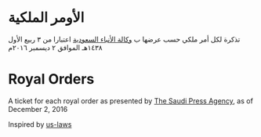 # الأومر الملكية
تذكرة لكل أمر ملكي حسب عرضها ب [وكالة الأنباء السعودية](http://www.spa.gov.sa/?lang=ar) اعتبارا من ٣ ربيع الأول ١٤٣٨هـ الموافق ٢ ديسمبر ٢٠١٦م



# Royal Orders
A ticket for each royal order as presented by [The Saudi Press Agency](http://www.spa.gov.sa/home.php?lang=en), as of  December 2, 2016


Inspired by [us-laws](https://github.com/sunlightlabs/us-laws)